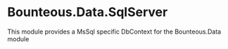 # Bounteous.Data.SqlServer

This module provides a MsSql specific DbContext for the Bounteous.Data module
